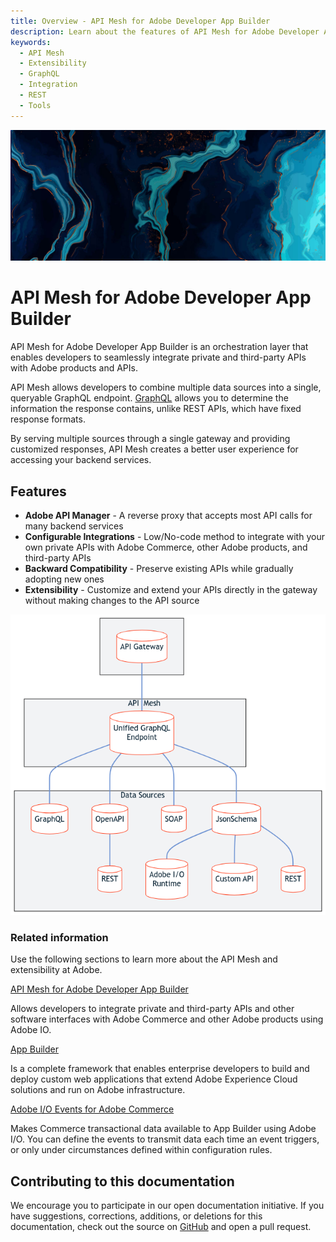 ```yaml
---
title: Overview - API Mesh for Adobe Developer App Builder
description: Learn about the features of API Mesh for Adobe Developer App Builder.
keywords:
  - API Mesh
  - Extensibility
  - GraphQL
  - Integration
  - REST
  - Tools
---
```


<Hero slots="image, heading, text"/>

![API Mesh](_images/home-bg.jpeg)

# API Mesh for Adobe Developer App Builder

API Mesh for Adobe Developer App Builder is an orchestration layer that enables developers to seamlessly integrate private and third-party APIs with Adobe products and APIs.

API Mesh allows developers to combine multiple data sources into a single, queryable GraphQL endpoint. [GraphQL](https://graphql.org/) allows you to determine the information the response contains, unlike REST APIs, which have fixed response formats.

By serving multiple sources through a single gateway and providing customized responses, API Mesh creates a better user experience for accessing your backend services.

## Features

-  **Adobe API Manager** - A reverse proxy that accepts most API calls for many backend services
-  **Configurable Integrations** - Low/No-code method to integrate with your own private APIs with Adobe Commerce, other Adobe products, and third-party APIs
-  **Backward Compatibility** - Preserve existing APIs while gradually adopting new ones
-  **Extensibility** - Customize and extend your APIs directly in the gateway without making changes to the API source

![api mesh diagram](./_images/api-mesh-diagram.png)

### Related information

Use the following sections to learn more about the API Mesh and extensibility at Adobe.

<DiscoverBlock slots="link, text"/>

[API Mesh for Adobe Developer App Builder](mesh/index.md)

Allows developers to integrate private and third-party APIs and other software interfaces with Adobe Commerce and other Adobe products using Adobe IO.

<DiscoverBlock slots="link, text"/>

[App Builder](https://developer.adobe.com/app-builder/docs/overview/)

Is a complete framework that enables enterprise developers to build and deploy custom web applications that extend Adobe Experience Cloud solutions and run on Adobe infrastructure.

<DiscoverBlock slots="link, text"/>

[Adobe I/O Events for Adobe Commerce](https://developer.adobe.com/commerce/extensibility/events/)

Makes Commerce transactional data available to App Builder using Adobe I/O. You can define the events to transmit data each time an event triggers, or only under circumstances defined within configuration rules.

## Contributing to this documentation

We encourage you to participate in our open documentation initiative. If you have suggestions, corrections, additions, or deletions for this documentation, check out the source on [GitHub](https://github.com/AdobeDocs/graphql-mesh-gateway) and open a pull request.
